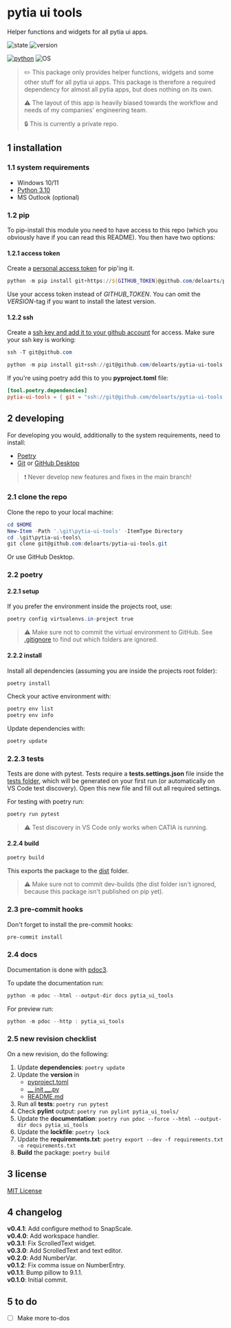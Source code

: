 # pytia ui tools

Helper functions and widgets for all pytia ui apps.

![state](https://img.shields.io/badge/State-Alpha-brown.svg?style=for-the-badge)
![version](https://img.shields.io/badge/Version-0.4.1-orange.svg?style=for-the-badge)

[![python](https://img.shields.io/badge/Python-3.10-blue.svg?style=for-the-badge)](https://www.python.org/downloads/)
![OS](https://img.shields.io/badge/OS-WIN10%20|%20WIN11-blue.svg?style=for-the-badge)

> ✏️ This package only provides helper functions, widgets and some other stuff for all pytia ui apps. This package is therefore a required dependency for almost all pytia apps, but does nothing on its own.
>
> ⚠️ The layout of this app is heavily biased towards the workflow and needs of my companies' engineering team.
>
> 🔒 This is currently a private repo.

## 1 installation

### 1.1 system requirements

- Windows 10/11
- [Python 3.10](https://www.python.org/downloads/)
- MS Outlook (optional)

### 1.2 pip

To pip-install this module you need to have access to this repo (which you obviously have if you can read this README). You then have two options:

#### 1.2.1 access token

Create a [personal access token](https://docs.github.com/en/authentication/keeping-your-account-and-data-secure/creating-a-personal-access-token) for pip'ing it.

```powershell
python -m pip install git+https://${GITHUB_TOKEN}@github.com/deloarts/pytia-ui-tools.git{VERSION}
```

Use your access token instead of *GITHUB_TOKEN*.
You can omit the *VERSION*-tag if you want to install the latest version.

#### 1.2.2 ssh

Create a [ssh key and add it to your github account](https://docs.github.com/en/authentication/connecting-to-github-with-ssh) for access. Make sure your ssh key is working:

```powershell
ssh -T git@github.com
```

```powershell
python -m pip install git+ssh://git@github.com/deloarts/pytia-ui-tools.git
```

If you're using poetry add this to you **pyproject.toml** file:

```toml
[tool.poetry.dependencies]
pytia-ui-tools = { git = "ssh://git@github.com/deloarts/pytia-ui-tools.git", branch="main" }
```

## 2 developing

For developing you would, additionally to the system requirements, need to install:

- [Poetry](https://python-poetry.org/docs/master/#installation)
- [Git](https://git-scm.com/downloads) or [GitHub Desktop](https://desktop.github.com/)

> ❗️ Never develop new features and fixes in the main branch!

### 2.1 clone the repo

Clone the repo to your local machine:

```powershell
cd $HOME
New-Item -Path '.\git\pytia-ui-tools' -ItemType Directory
cd .\git\pytia-ui-tools\
git clone git@github.com:deloarts/pytia-ui-tools.git
```

Or use GitHub Desktop.

### 2.2 poetry

#### 2.2.1 setup

If you prefer the environment inside the projects root, use:

```powershell
poetry config virtualenvs.in-project true
```

> ⚠️ Make sure not to commit the virtual environment to GitHub. See [.gitignore](.gitignore) to find out which folders are ignored.

#### 2.2.2 install

Install all dependencies (assuming you are inside the projects root folder):

```powershell
poetry install
```

Check your active environment with:

```powershell
poetry env list
poetry env info
```

Update dependencies with:

```powershell
poetry update
```

### 2.2.3 tests

Tests are done with pytest. Tests require a **tests.settings.json** file inside the [tests folder](tests/), which will be generated on your first run (or automatically on VS Code test discovery). Open this new file and fill out all required settings.

For testing with poetry run:

```powershell
poetry run pytest
```

> ⚠️ Test discovery in VS Code only works when CATIA is running.

#### 2.2.4 build

```powershell
poetry build
```

This exports the package to the [dist](/dist/) folder.

> ⚠️ Make sure not to commit dev-builds (the dist folder isn't ignored, because this package isn't published on pip yet).

### 2.3 pre-commit hooks

Don't forget to install the pre-commit hooks:

```powershell
pre-commit install
```

### 2.4 docs

Documentation is done with [pdoc3](https://pdoc3.github.io/pdoc/).

To update the documentation run:

```powershell
python -m pdoc --html --output-dir docs pytia_ui_tools
```

For preview run:

```powershell
python -m pdoc --http : pytia_ui_tools
```

### 2.5 new revision checklist

On a new revision, do the following:

1. Update **dependencies**: `poetry update`
2. Update the **version** in
   - [pyproject.toml](pyproject.toml)
   - [__ init __.py](pytia_ui_tools/__init__.py)
   - [README.md](README.md)
3. Run all **tests**: `poetry run pytest`
4. Check **pylint** output: `poetry run pylint pytia_ui_tools/`
5. Update the **documentation**: `poetry run pdoc --force --html --output-dir docs pytia_ui_tools`
6. Update the **lockfile**: `poetry lock`
7. Update the **requirements.txt**: `poetry export --dev -f requirements.txt -o requirements.txt`
8. **Build** the package: `poetry build`

## 3 license

[MIT License](LICENSE)

## 4 changelog

**v0.4.1**: Add configure method to SnapScale.  
**v0.4.0**: Add workspace handler.  
**v0.3.1**: Fix ScrolledText widget.  
**v0.3.0**: Add ScrolledText and text editor.  
**v0.2.0**: Add NumberVar.  
**v0.1.2**: Fix comma issue on NumberEntry.  
**v0.1.1**: Bump pillow to 9.1.1.  
**v0.1.0**: Initial commit.  

## 5 to do

- [ ] Make more to-dos
